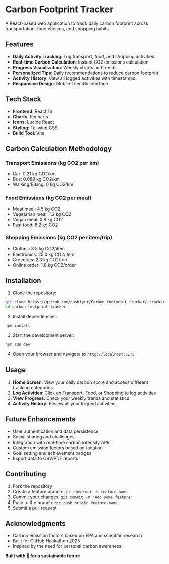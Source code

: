 # Carbon Footprint Tracker

A React-based web application to track daily carbon footprint across transportation, food choices, and shopping habits.

## Features

- **Daily Activity Tracking**: Log transport, food, and shopping activities
- **Real-time Carbon Calculation**: Instant CO2 emissions calculation
- **Progress Visualization**: Weekly charts and trends
- **Personalized Tips**: Daily recommendations to reduce carbon footprint
- **Activity History**: View all logged activities with timestamps
- **Responsive Design**: Mobile-friendly interface

## Tech Stack

- **Frontend**: React 18
- **Charts**: Recharts
- **Icons**: Lucide React
- **Styling**: Tailwind CSS
- **Build Tool**: Vite

## Carbon Calculation Methodology

### Transport Emissions (kg CO2 per km)
- Car: 0.21 kg CO2/km
- Bus: 0.089 kg CO2/km
- Walking/Biking: 0 kg CO2/km

### Food Emissions (kg CO2 per meal)
- Meat meal: 4.5 kg CO2
- Vegetarian meal: 1.2 kg CO2
- Vegan meal: 0.8 kg CO2
- Fast food: 6.2 kg CO2

### Shopping Emissions (kg CO2 per item/trip)
- Clothes: 8.5 kg CO2/item
- Electronics: 25.0 kg CO2/item
- Groceries: 2.3 kg CO2/trip
- Online order: 1.8 kg CO2/order

## Installation

1. Clone the repository:
```bash
git clone https://github.com/hashfydr/Carbon_footprint_tracker/-tracker.git
cd carbon-footprint-tracker
```

2. Install dependencies:
```bash
npm install
```

3. Start the development server:
```bash
npm run dev
```

4. Open your browser and navigate to `http://localhost:5173`

## Usage

1. **Home Screen**: View your daily carbon score and access different tracking categories
2. **Log Activities**: Click on Transport, Food, or Shopping to log activities
3. **View Progress**: Check your weekly trends and statistics
4. **Activity History**: Review all your logged activities

## Future Enhancements

- User authentication and data persistence
- Social sharing and challenges
- Integration with real-time carbon intensity APIs
- Custom emission factors based on location
- Goal setting and achievement badges
- Export data to CSV/PDF reports

## Contributing

1. Fork the repository
2. Create a feature branch: `git checkout -b feature-name`
3. Commit your changes: `git commit -m 'Add some feature'`
4. Push to the branch: `git push origin feature-name`
5. Submit a pull request

## Acknowledgments

- Carbon emission factors based on EPA and scientific research
- Built for GitHub Hackathon 2025
- Inspired by the need for personal carbon awareness


**Built with 🌱 for a sustainable future**
